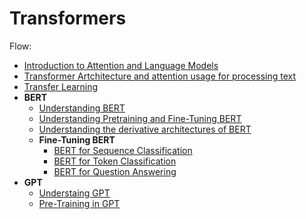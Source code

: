 # Transformers

Flow:

- [Introduction to Attention and Language Models](introduction.md)
- [Transformer Artchitecture and attention usage for processing text](how_transformers_use_attention.md)
- [Transfer Learning](transfer_learning.md)
- **BERT**
    - [Understanding BERT](bert.md)
    - [Understanding Pretraining and Fine-Tuning BERT](bert_pretrain_finetune.md)
    - [Understanding the derivative architectures of BERT](derivatives_of_BERT.md)
    - **Fine-Tuning BERT**
        - [BERT for Sequence Classification](bert_for_seq_classification.md)
        - [BERT for Token Classification](bert_for_token_classification.md)
        - [BERT for Question Answering](bert_for_question_answer.md)
- **GPT**
    - [Understaing GPT](gpt.md)
    - [Pre-Training in GPT](pretraining_gpt.md)